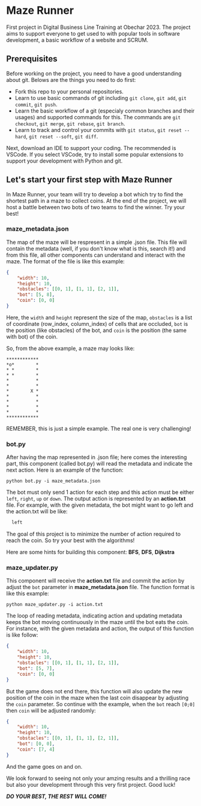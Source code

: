 # Maze Runner
First project in Digital Business Line Training at Obechar 2023. The project aims to support everyone to get used to with popular tools in software development, a basic workflow of a website and SCRUM.

## Prerequisites
Before working on the project, you need to have a good understanding about git. Belows are the things you need to do first:
- Fork this repo to your personal repositories.
- Learn to use basic commands of git including `git clone`, `git add`, `git commit`, `git push`.
- Learn the basic workflow of a git (especialy common branches and their usages) and supported commands for this. The commands are `git checkout`, `git merge`, `git rebase`, `git branch`.
- Learn to track and control your commits with `git status`, `git reset --hard`, `git reset --soft`, `git diff`.

Next, download an IDE to support your coding. The recommended is VSCode. If you select VSCode, try to install some popular extensions to support your development with Python and git.

## Let's start your first step with Maze Runner
In Maze Runner, your team will try to develop a bot which try to find the shortest path in a maze to collect coins. At the end of the project, we will host a battle between two bots of two teams to find the winner. Try your best!

### maze_metadata.json
The map of the maze will be respresent in a simple .json file. This file will contain the metadata (well, if you don't know what is this, search it!) and from this file, all other components can understand and interact with the maze. The format of the file is like this example:
```json
{
    "width": 10,
    "height": 10,
    "obstacles": [[0, 1], [1, 1], [2, 1]],
    "bot": [5, 8],
    "coin": [0, 0]
}
```

Here, the `width` and `height` represent the size of the map, `obstacles` is a list of coordinate (row_index, column_index) of cells that are occluded, `bot` is the position (like obstacles) of the bot, and `coin` is the position (the same with bot) of the coin.

So, from the above example, a maze may looks like:
```
************
*o*        *
* *        *
* *        *
*          *
*          *
*        X *
*          *
*          *
*          *
*          *
************
```
REMEMBER, this is just a simple example. The real one is very challenging!
### bot.py

After having the map represented in .json file; here comes the interesting part, this component (called bot.py) will read the metadata and indicate the next action. Here is an example of the function:

```
python bot.py -i maze_metadata.json
```

The bot must only send 1 action for each step and this action must be either `left`, `right`, `up` or `down`. The output action is represented by an **action.txt** file. For example, with the given metadata, the bot might want to go left and the action.txt will be like:

``` txt
  left
```

The goal of this project is to minimize the number of action required to reach the coin. So try your best with the algorithms!

Here are some hints for building this component: **BFS**, **DFS**, **Dijkstra**    

### maze_updater.py

This component will receive the **action.txt** file and commit the action by adjust the `bot` parameter in **maze_metadata.json** file. The function format is like this example:
```
python maze_updater.py -i action.txt
```

The loop of reading metadata, indicating action and updating metadata keeps the bot moving continuously in the maze until the bot eats the coin. For instance, with the given metadata and action, the output of this function is like follow:
```json
{
    "width": 10,
    "height": 10,
    "obstacles": [[0, 1], [1, 1], [2, 1]],
    "bot": [5, 7],
    "coin": [0, 0]
}
```
But the game does not end there, this function will also update the new position of the coin in the maze when the last coin disappear by adjusting the `coin` parameter. So continue with the example, when the `bot` reach `[0;0]` then `coin` will be adjusted randomly:
```json
{
    "width": 10,
    "height": 10,
    "obstacles": [[0, 1], [1, 1], [2, 1]],
    "bot": [0, 0],
    "coin": [7, 4]
}
```

And the game goes on and on.

We look forward to seeing not only your amzing results and a thrilling race but also your development through this very first project. Good luck!

**_DO YOUR BEST, THE REST WILL COME!_**
